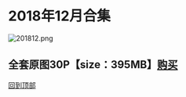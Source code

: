 # 2018年12月合集
![201812.png](https://www.nsaimg.com/2020/04/02/5e85ad330b582.png)
## 全套原图30P【size：395MB】[购买]()<br>
[回到顶部](#readme)


